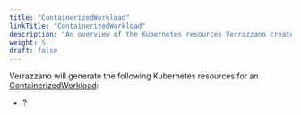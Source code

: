 ```yaml
---
title: "ContainerizedWorkload"
linkTitle: "ContainerizedWorkload"
description: "An overview of the Kubernetes resources Verrazzano creates for an OAM ContainerizedWorkload"
weight: 5
draft: false
---
```


Verrazzano will generate the following Kubernetes resources for an [ContainerizedWorkload](https://pkg.go.dev/github.com/crossplane/oam-kubernetes-runtime/apis/core/v1alpha2#ContainerizedWorkload):
* ?

